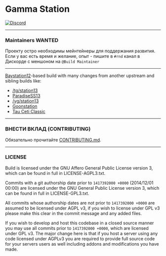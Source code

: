 # Gamma Station

[![Discord](https://img.shields.io/badge/dynamic/json.svg?label=Discord&uri=https%3A%2F%2Fdiscordapp.com%2Fapi%2Fguilds%2F401030271417188353%2Fwidget.json&query=members.length&colorB=%237289db&suffix=%20online&logo=discord)](https://discord.gg/V92ZHwY)

---

### Maintainers WANTED

Проекту остро необходимы мейнтейнеры для поддержания развития. Если у вас есть время и желание, опыт - пишите в ``#rnd`` канал в Дискорде с меншоном на ``@Build Maintainer``

---

[Baystation12](http://baystation12.net/)-based build with many changes from another upstream and sibling builds like:  
* [/tg/station13](https://tgstation13.org/)
* [ParadiseSS13](http://nanotrasen.se/phpBB3/index.php)
* [/vg/station13](http://ss13.pomf.se/)
* [Goonstation](http://goonhub.com/)
* [Tau Ceti Classic](https://github.com/TauCetiStation/TauCetiClassic)

---

### ВНЕСТИ ВКЛАД (CONTRIBUTING)

Обязательно прочитайте [CONTRIBUTING.md](https://github.com/TauCetiStation/TauCetiClassic/blob/master/CONTRIBUTING.md).

---

### LICENSE
Build is licensed under the GNU Affero General Public License version 3, which can be found in full in LICENSE-AGPL3.txt.

Commits with a git authorship date prior to `1417392000 +0000` (2014/12/01 00:00) are licensed under the GNU General Public License version 3, which can be found in full in LICENSE-GPL3.txt.

All commits whose authorship dates are not prior to `1417392000 +0000` are assumed to be licensed under AGPL v3, if you wish to license under GPL v3 please make this clear in the commit message and any added files.

If you wish to develop and host this codebase in a closed source manner you may use all commits prior to `1417392000 +0000`, which are licensed under GPL v3.  The major change here is that if you host a server using any code licensed under AGPLv3 you are required to provide full source code for your servers users as well including addons and modifications you have made.
